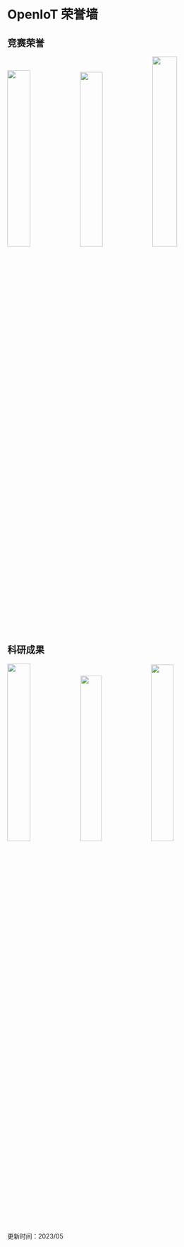 # OpenIoT 荣誉墙

## 竞赛荣誉

<div class="third">
<img src="https://p.ipic.vip/uvv02y.png" width = 32%>
<img src="https://p.ipic.vip/vfphkq.png" width = 31.8%>
<img src="https://p.ipic.vip/2nefzl.png" width = 33.2%>
</div>




## 科研成果

<div class="third">
<img src="https://p.ipic.vip/39o3jn.png" width = 32.1%>
<img src="https://p.ipic.vip/0okjtb.png" width = 31%>
<img src="https://p.ipic.vip/csksmu.png" width = 32%>
</div>
<br>

更新时间：2023/05
